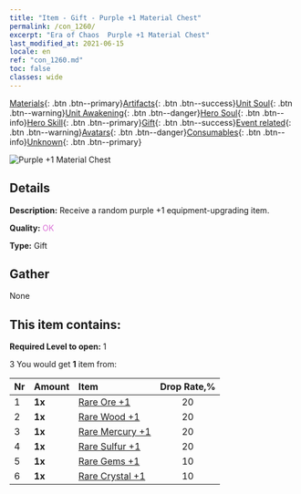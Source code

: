 ```yaml
---
title: "Item - Gift - Purple +1 Material Chest"
permalink: /con_1260/
excerpt: "Era of Chaos  Purple +1 Material Chest"
last_modified_at: 2021-06-15
locale: en
ref: "con_1260.md"
toc: false
classes: wide
---
```

 [Materials](/Items/){: .btn .btn--primary}[Artifacts](/Items/Artifacts/){: .btn .btn--success}[Unit Soul](/Items/UnitSoul/){: .btn .btn--warning}[Unit Awakening](/Items/UnitAwakening/){: .btn .btn--danger}[Hero Soul](/Items/HeroSoul/){: .btn .btn--info}[Hero Skill](/Items/HeroSkill/){: .btn .btn--primary}[Gift](/Items/Gift/){: .btn .btn--success}[Event related](/Items/Events/){: .btn .btn--warning}[Avatars](/Items/Avatars/){: .btn .btn--danger}[Consumables](/Items/Consumables/){: .btn .btn--info}[Unknown](/Items/Unknown/){: .btn .btn--primary}

 ![Purple +1 Material Chest](/images/t/i_304002.png)

## Details
 **Description:** Receive a random purple +1 equipment-upgrading item.

 **Quality:** <span style="color: #DA70D6">OK</span>

 **Type:** Gift

## Gather

  None

## This item contains:

 **Required Level to open:** 1

 3 You would get **1** item  from:

  | Nr | Amount |     Item    | Drop Rate,% |
  |:---|:-------|:------------|:---------:|
  | 1 |  **1x** | [Rare Ore +1](/Items/mat_40/) | 20 | 
  | 2 |  **1x** | [Rare Wood +1](/Items/mat_41/) | 20 | 
  | 3 |  **1x** | [Rare Mercury +1](/Items/mat_42/) | 20 | 
  | 4 |  **1x** | [Rare Sulfur +1](/Items/mat_43/) | 20 | 
  | 5 |  **1x** | [Rare Gems +1](/Items/mat_44/) | 10 | 
  | 6 |  **1x** | [Rare Crystal +1](/Items/mat_45/) | 10 | 
